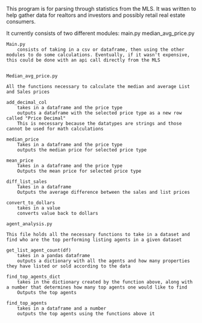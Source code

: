 This program is for parsing through statistics from the MLS. It was written to help gather data for realtors and investors and possibly retail real estate consumers. 

It currently consists of two different modules:
    main.py
    median_avg_price.py

    Main.py 
        consists of taking in a csv or dataframe, then using the other modules to do some calculations. Eventually, if it wasn't expensive, this could be done with an api call directly from the MLS


    Median_avg_price.py

    All the functions necessary to calculate the median and average List and Sales prices

    add_decimal_col
        takes in a dataframe and the price type 
        outputs a dataframe with the selected price type as a new row called "Price Decimal"
        This is necessary because the datatypes are strings and those cannot be used for math calculations 
    
    median_price
        Takes in a dataframe and the price type
        outputs the median price for selected price type 
    
    mean_price 
        Takes in a dataframe and the price type 
        Outputs the mean price for selected price type 
    
    diff_list_sales
        Takes in a dataframe 
        Outputs the average difference between the sales and list prices 
    
    convert_to_dollars
        takes in a value 
        converts value back to dollars 
    
    agent_analysis.py
    
    This file holds all the necessary functions to take in a dataset and find who are the top performing listing agents in a given dataset

    get_list_agent_count(df)
        takes in a pandas dataframe 
        outputs a dictionary with all the agents and how many properties they have listed or sold according to the data 
    
    find_top_agents_dict
        takes in the dictionary created by the function above, along with a number that determines how many top agents one would like to find 
        Outputs the top agents
    
    find_top_agents
        takes in a dataframe and a number 
        outputs the top agents using the functions above it 